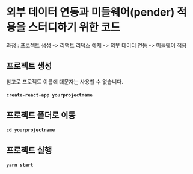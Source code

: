 # 외부 데이터 연동과 미들웨어(pender) 적용을 스터디하기 위한 코드 
과정 : 프로젝트 생성 -> 리액트 리덕스 예제 -> 외부 데이터 연동 -> 미들웨어 적용 

## 프로젝트 생성
참고로 프로젝트 이름에 대문자는 사용할 수 없습니다. 
#### `create-react-app yourprojectname` 

## 프로젝트 폴더로 이동 
#### `cd yourprojectname`

## 프로젝트 실행
#### `yarn start`


